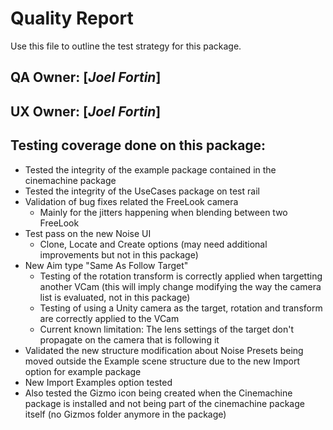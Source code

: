 # Quality Report
Use this file to outline the test strategy for this package.

## QA Owner: [*Joel Fortin*]
## UX Owner: [*Joel Fortin*]

## Testing coverage done on this package:
  * Tested the integrity of the example package contained in the cinemachine package
  * Tested the integrity of the UseCases package on test rail
  * Validation of bug fixes related the FreeLook camera
    * Mainly for the jitters happening when blending between two FreeLook
  * Test pass on the new Noise UI
    * Clone, Locate and Create options (may need additional improvements but not in this package)
  * New Aim type "Same As Follow Target"
    * Testing of the rotation transform is correctly applied when targetting another VCam (this will imply change modifying the way the camera list is evaluated, not in this package)
    * Testing of using a Unity camera as  the target, rotation and transform are correctly applied to the VCam
    * Current known limitation: The lens settings of the target don't propagate on the camera that is following it
  * Validated the new structure modification about Noise Presets being moved outside the Example scene structure due to the new Import option for example package
  * New Import Examples option tested
  * Also tested the Gizmo icon being created when the Cinemachine package is installed and not being part of the cinemachine package itself (no Gizmos folder anymore in the package)
